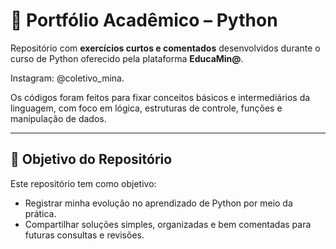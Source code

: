 # 🐍 Portfólio Acadêmico – Python

Repositório com **exercícios curtos e comentados** desenvolvidos durante o curso de Python oferecido pela plataforma **EducaMin@**.

Instagram: @coletivo_mina.

Os códigos foram feitos para fixar conceitos básicos e intermediários da linguagem, com foco em lógica, estruturas de controle, funções e manipulação de dados.

---

## 🎯 Objetivo do Repositório

Este repositório tem como objetivo:

- Registrar minha evolução no aprendizado de Python por meio da prática.  
- Compartilhar soluções simples, organizadas e bem comentadas para futuras consultas e revisões.
